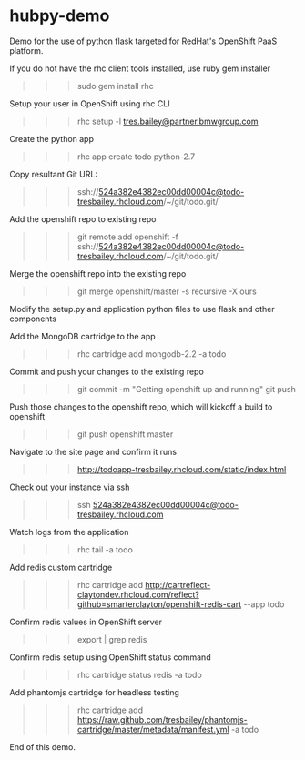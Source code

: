 hubpy-demo
==========

Demo for the use of python flask targeted for RedHat's OpenShift PaaS platform.

If you do not have the rhc client tools installed, use ruby gem installer
>>> sudo gem install rhc

Setup your user in OpenShift using rhc CLI
>>> rhc setup -l tres.bailey@partner.bmwgroup.com

Create the python app
>>> rhc app create todo python-2.7

Copy resultant Git URL:
>>> ssh://524a382e4382ec00dd00004c@todo-tresbailey.rhcloud.com/~/git/todo.git/

Add the openshift repo to existing repo
>>> git remote add openshift -f ssh://524a382e4382ec00dd00004c@todo-tresbailey.rhcloud.com/~/git/todo.git/

Merge the openshift repo into the existing repo
>>> git merge openshift/master -s recursive -X ours

Modify the setup.py and application python files to use flask and other components

Add the MongoDB cartridge to the app
>>> rhc cartridge add mongodb-2.2 -a todo

Commit and push your changes to the existing repo
>>> git commit -m "Getting openshift up and running"
>>> git push

Push those changes to the openshift repo, which will kickoff a build to openshift
>>> git push openshift master

Navigate to the site page and confirm it runs
>>> http://todoapp-tresbailey.rhcloud.com/static/index.html

Check out your instance via ssh
>>> ssh 524a382e4382ec00dd00004c@todo-tresbailey.rhcloud.com

Watch logs from the application
>>> rhc tail -a todo

Add redis custom cartridge
>>> rhc cartridge add http://cartreflect-claytondev.rhcloud.com/reflect?github=smarterclayton/openshift-redis-cart --app todo

Confirm redis values in OpenShift server
>>> export | grep redis

Confirm redis setup using OpenShift status command
>>> rhc cartridge status redis -a todo

Add phantomjs cartridge for headless testing
>>> rhc cartridge add https://raw.github.com/tresbailey/phantomjs-cartridge/master/metadata/manifest.yml -a todo

End of this demo.
